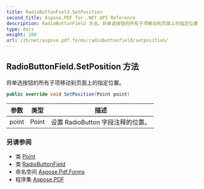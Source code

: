 ```yaml
---
title: RadioButtonField.SetPosition
second_title: Aspose.PDF for .NET API Reference
description: RadioButtonField 方法。将单选按钮的所有子项移动到页面上的指定位置
type: docs
weight: 100
url: /zh/net/aspose.pdf.forms/radiobuttonfield/setposition/
---
```

## RadioButtonField.SetPosition 方法

将单选按钮的所有子项移动到页面上的指定位置。

```csharp
public override void SetPosition(Point point)
```

| 参数 | 类型 | 描述 |
| --- | --- | --- |
| point | Point | 设置 RadioButton 字段注释的位置。 |

### 另请参阅

* 类 [Point](../../../aspose.pdf/point/)
* 类 [RadioButtonField](../)
* 命名空间 [Aspose.Pdf.Forms](../../../aspose.pdf.forms/)
* 程序集 [Aspose.PDF](../../../)